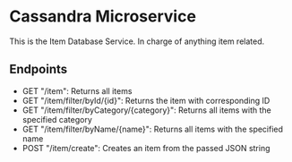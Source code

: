 # Cassandra Microservice

This is the Item Database Service. In charge of anything item related.

## Endpoints
- GET "/item": Returns all items
- GET "/item/filter/byId/{id}": Returns the item with corresponding ID
- GET "/item/filter/byCategory/{category}": Returns all items with the specified category
- GET "/item/filter/byName/{name}": Returns all items with the specified name
- POST "/item/create": Creates an item from the passed JSON string
